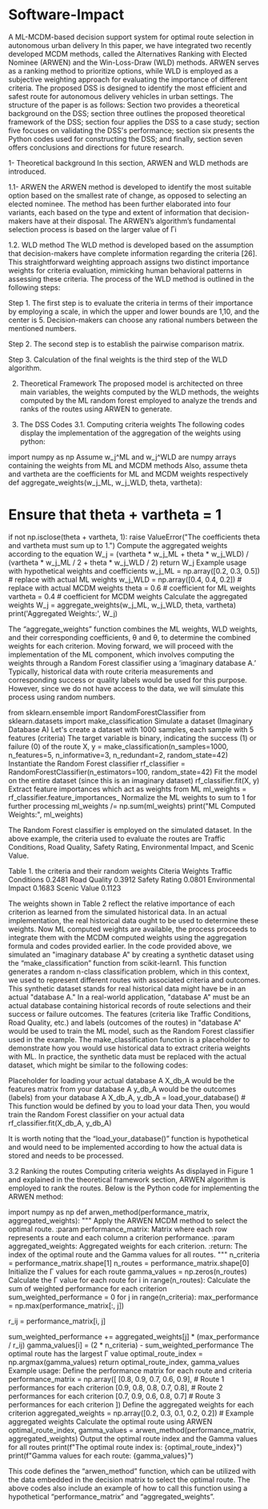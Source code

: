 # Software-Impact
A ML-MCDM-based decision support system for optimal route selection in autonomous urban delivery
In this paper, we have integrated two recently developed MCDM methods, called the Alternatives Ranking with
Elected Nominee (ARWEN) and the Win-Loss-Draw (WLD) methods. ARWEN serves as a ranking method to
prioritize options, while WLD is employed as a subjective weighting approach for evaluating the importance of
different criteria. The proposed DSS is designed to identify the most efficient and safest route for autonomous delivery
vehicles in urban settings. The structure of the paper is as follows: Section two provides a theoretical background on
the DSS; section three outlines the proposed theoretical framework of the DSS; section four applies the DSS to a case
study; section five focuses on validating the DSS's performance; section six presents the Python codes used for
constructing the DSS; and finally, section seven offers conclusions and directions for future research.

1- Theoretical background
In this section, ARWEN and WLD methods are introduced.

1.1- ARWEN
the ARWEN method is developed to identify the most suitable option based on the smallest rate of
change, as opposed to selecting an elected nominee. The method has been further elaborated into four variants, each based on the type and extent of information that decision-makers have at their disposal. The ARWEN’s algorithm’s fundamental selection process is based on the larger value of Γi

1.2. WLD method
The WLD method is developed based on the assumption that decision-makers have complete information regarding the criteria [26]. This straightforward weighting approach assigns two distinct importance weights for criteria evaluation, mimicking human behavioral patterns in assessing these criteria. The process of the WLD method is outlined in the following steps: 

Step 1. The first step is to evaluate the criteria in terms of their importance by employing a     scale, in which the upper and lower bounds are 1,10, and the center is 5. Decision-makers can     choose   any rational numbers between the mentioned numbers.
  
Step 2. The second step is to establish the pairwise comparison matrix.

Step 3. Calculation of the final weights is the third step of the WLD algorithm.

2. Theoretical Framework
The proposed model is architected on three main variables, the weights computed by the WLD methods, the weights computed by the ML random forest employed to analyze the trends and ranks of the routes using ARWEN to generate.

3. The DSS Codes
3.1. Computing criteria weights
The following codes display the implementation of the aggregation of the weights using python:

import numpy as np
Assume w_j^ML and w_j^WLD are numpy arrays containing the weights from ML
and MCDM methods
Also, assume theta and vartheta are the coefficients for ML and MCDM weights
respectively
def aggregate_weights(w_j_ML, w_j_WLD, theta, vartheta):
# Ensure that theta + vartheta = 1
if not np.isclose(theta + vartheta, 1):
raise ValueError("The coefficients theta and vartheta must sum up to
1.")
Compute the aggregated weights according to the equation
W_j = (vartheta * w_j_ML + theta * w_j_WLD) / (vartheta * w_j_ML / 2 +
theta * w_j_WLD / 2)
return W_j
Example usage with hypothetical weights and coefficients
w_j_ML = np.array([0.2, 0.3, 0.5]) # replace with actual ML weights
w_j_WLD = np.array([0.4, 0.4, 0.2]) # replace with actual MCDM weights
theta = 0.6 # coefficient for ML weights
vartheta = 0.4 # coefficient for MCDM weights
Calculate the aggregated weights
W_j = aggregate_weights(w_j_ML, w_j_WLD, theta, vartheta)
print('Aggregated Weights:', W_j)

The “aggregate_weights” function combines the ML weights, WLD weights, and their corresponding coefficients, θ and θ, to determine the combined weights for each criterion.
Moving forward, we will proceed with the implementation of the ML component, which involves computing the weights through a Random Forest classifier using a ‘imaginary database A.’ Typically, historical data with route criteria measurements and corresponding success or quality labels would be used for this purpose. However, since we do not have access to the data, we will simulate this process using random numbers.

from sklearn.ensemble import RandomForestClassifier
from sklearn.datasets import make_classification
Simulate a dataset (Imaginary Database A)
Let's create a dataset with 1000 samples, each sample with 5 features
(criteria)
The target variable is binary, indicating the success (1) or failure (0) of
the route
X, y = make_classification(n_samples=1000, n_features=5, n_informative=3,
n_redundant=2, random_state=42)
Instantiate the Random Forest classifier
rf_classifier = RandomForestClassifier(n_estimators=100, random_state=42)
Fit the model on the entire dataset (since this is an imaginary dataset)
rf_classifier.fit(X, y)
Extract feature importances which act as weights from ML
ml_weights = rf_classifier.feature_importances_
Normalize the ML weights to sum to 1 for further processing
ml_weights /= np.sum(ml_weights)
print("ML Computed Weights:", ml_weights)

The Random Forest classifier is employed on the simulated dataset. In the above example, the criteria used to evaluate the routes are Traffic Conditions, Road Quality, Safety Rating, Environmental Impact, and Scenic Value.

Table 1. the criteria and their random weights
Citeria                 Weights
Traffic Conditions      0.2481
Road Quality            0.3912
Safety Rating           0.0801
Environmental Impact    0.1683
Scenic Value            0.1123

The weights shown in Table 2 reflect the relative importance of each criterion as learned from the simulated historical data. In an actual implementation, the real historical data ought to be used to determine these weights. Now ML computed weights are available, the process proceeds to integrate them with the MCDM computed weights using the aggregation formula and codes provided earlier.
In the code provided above, we simulated an "imaginary database A" by creating a synthetic dataset using the “make_classification” function from scikit-learn1. This function generates a random n-class classification problem, which in this context, we used to represent different routes with associated criteria and outcomes. This synthetic dataset stands for real historical data might have be in an actual "database A." In a real-world application, "database A" must be an actual database containing historical records of route selections and their success or failure outcomes. The features (criteria like Traffic Conditions, Road Quality, etc.) and labels (outcomes of the routes) in "database A" would be used to train the ML model, such as the Random Forest classifier used in the example.
The make_classification function is a placeholder to demonstrate how you would use historical data to extract criteria weights with ML. In practice, the synthetic data must be replaced with the actual dataset, which might be similar to the following codes:

 Placeholder for loading your actual database A
 X_db_A would be the features matrix from your database A
 y_db_A would be the outcomes (labels) from your database A
X_db_A, y_db_A = load_your_database() # This function would be defined by you
to load your data
Then, you would train the Random Forest classifier on your actual data
rf_classifier.fit(X_db_A, y_db_A)

It is worth noting that the “load_your_database()” function is hypothetical and would need to be implemented according to how the actual data is stored and needs to be processed.

3.2 Ranking the routes Computing criteria weights 
As displayed in Figure 1 and explained in the theoretical framework section, ARWEN algorithm is employed to rank the routes. Below is the Python code for implementing the ARWEN method:

import numpy as np
def arwen_method(performance_matrix, aggregated_weights):
"""
Apply the ARWEN MCDM method to select the optimal route.
:param performance_matrix: Matrix where each row represents a route and
each column a criterion performance.
:param aggregated_weights: Aggregated weights for each criterion.
:return: The index of the optimal route and the Gamma values for all
routes.
"""
n_criteria = performance_matrix.shape[1]
n_routes = performance_matrix.shape[0]
 Initialize the Γ values for each route
gamma_values = np.zeros(n_routes)
 Calculate the Γ value for each route
for i in range(n_routes):
 Calculate the sum of weighted performance for each criterion
sum_weighted_performance = 0
for j in range(n_criteria):
max_performance = np.max(performance_matrix[:, j])

r_ij = performance_matrix[i, j]

sum_weighted_performance += aggregated_weights[j] *
(max_performance / r_ij)
gamma_values[i] = (2 * n_criteria) - sum_weighted_performance
 The optimal route has the largest Γ value
optimal_route_index = np.argmax(gamma_values)
return optimal_route_index, gamma_values
 Example usage:
 Define the performance matrix for each route and criteria
performance_matrix = np.array([
[0.8, 0.9, 0.7, 0.6, 0.9], # Route 1 performances for each criterion
[0.9, 0.8, 0.8, 0.7, 0.8], # Route 2 performances for each criterion
[0.7, 0.9, 0.6, 0.8, 0.7] # Route 3 performances for each criterion
])
 Define the aggregated weights for each criterion
aggregated_weights = np.array([0.2, 0.3, 0.1, 0.2, 0.2]) # Example aggregated
weights
 Calculate the optimal route using ARWEN
optimal_route_index, gamma_values = arwen_method(performance_matrix,
aggregated_weights)
 Output the optimal route index and the Gamma values for all routes
print(f"The optimal route index is: {optimal_route_index}")
print(f"Gamma values for each route: {gamma_values}")

This code defines the “arwen_method” function, which can be utilized with the data embedded in the decision matrix to select the optimal route. The above codes also include an example of how to call this function using a hypothetical “performance_matrix” and “aggregated_weights”.



  

